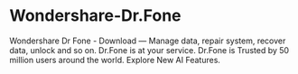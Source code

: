 # Wondershare-Dr.Fone
Wondershare Dr Fone - Download — Manage data, repair system, recover data, unlock and so on. Dr.Fone is at your service. Dr.Fone is Trusted by 50 million users around the world. Explore New AI Features.
